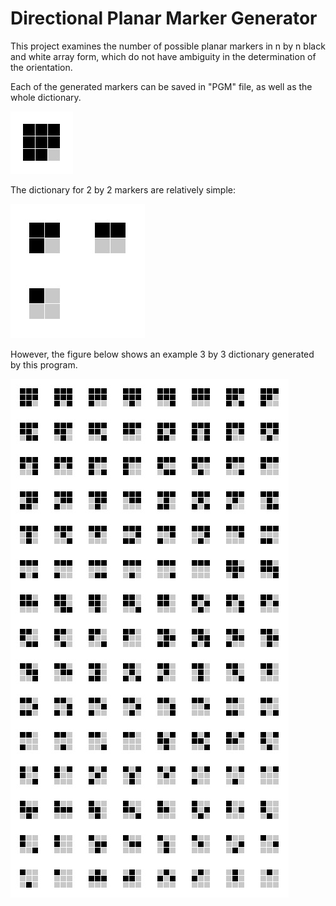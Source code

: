 # Directional Planar Marker Generator
This project examines the number of possible planar markers in n by n black and white array form, which do not have ambiguity in the determination of the orientation.

Each of the generated markers can be saved in "PGM" file, as well as the whole dictionary.

![](figures/marker_3x3.jpg)

The dictionary for 2 by 2 markers are relatively simple:

![](./figures/dict_2x2.jpg)

However, the figure below shows an example 3 by 3 dictionary generated by this program.

![Example 3x3 dictionary](figures/dict_3x3.jpg)

